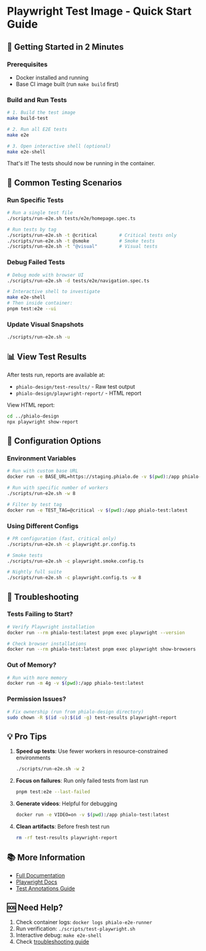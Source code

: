 # Playwright Test Image - Quick Start Guide

## 🚀 Getting Started in 2 Minutes

### Prerequisites
- Docker installed and running
- Base CI image built (run `make build` first)

### Build and Run Tests

```bash
# 1. Build the test image
make build-test

# 2. Run all E2E tests
make e2e

# 3. Open interactive shell (optional)
make e2e-shell
```

That's it! The tests should now be running in the container.

## 🧪 Common Testing Scenarios

### Run Specific Tests

```bash
# Run a single test file
./scripts/run-e2e.sh tests/e2e/homepage.spec.ts

# Run tests by tag
./scripts/run-e2e.sh -t @critical        # Critical tests only
./scripts/run-e2e.sh -t @smoke           # Smoke tests
./scripts/run-e2e.sh -t "@visual"        # Visual tests
```

### Debug Failed Tests

```bash
# Debug mode with browser UI
./scripts/run-e2e.sh -d tests/e2e/navigation.spec.ts

# Interactive shell to investigate
make e2e-shell
# Then inside container:
pnpm test:e2e --ui
```

### Update Visual Snapshots

```bash
./scripts/run-e2e.sh -u
```

## 📊 View Test Results

After tests run, reports are available at:
- `phialo-design/test-results/` - Raw test output
- `phialo-design/playwright-report/` - HTML report

View HTML report:
```bash
cd ../phialo-design
npx playwright show-report
```

## 🔧 Configuration Options

### Environment Variables
```bash
# Run with custom base URL
docker run -e BASE_URL=https://staging.phialo.de -v $(pwd):/app phialo-test:latest

# Run with specific number of workers
./scripts/run-e2e.sh -w 8

# Filter by test tag
docker run -e TEST_TAG=@critical -v $(pwd):/app phialo-test:latest
```

### Using Different Configs
```bash
# PR configuration (fast, critical only)
./scripts/run-e2e.sh -c playwright.pr.config.ts

# Smoke tests
./scripts/run-e2e.sh -c playwright.smoke.config.ts

# Nightly full suite
./scripts/run-e2e.sh -c playwright.config.ts -w 8
```

## 🐛 Troubleshooting

### Tests Failing to Start?
```bash
# Verify Playwright installation
docker run --rm phialo-test:latest pnpm exec playwright --version

# Check browser installations
docker run --rm phialo-test:latest pnpm exec playwright show-browsers
```

### Out of Memory?
```bash
# Run with more memory
docker run -m 4g -v $(pwd):/app phialo-test:latest
```

### Permission Issues?
```bash
# Fix ownership (run from phialo-design directory)
sudo chown -R $(id -u):$(id -g) test-results playwright-report
```

## 💡 Pro Tips

1. **Speed up tests**: Use fewer workers in resource-constrained environments
   ```bash
   ./scripts/run-e2e.sh -w 2
   ```

2. **Focus on failures**: Run only failed tests from last run
   ```bash
   pnpm test:e2e --last-failed
   ```

3. **Generate videos**: Helpful for debugging
   ```bash
   docker run -e VIDEO=on -v $(pwd):/app phialo-test:latest
   ```

4. **Clean artifacts**: Before fresh test run
   ```bash
   rm -rf test-results playwright-report
   ```

## 📚 More Information

- [Full Documentation](../docs/TEST_IMAGE.md)
- [Playwright Docs](https://playwright.dev)
- [Test Annotations Guide](../../phialo-design/tests/e2e/README.md)

## 🆘 Need Help?

1. Check container logs: `docker logs phialo-e2e-runner`
2. Run verification: `./scripts/test-playwright.sh`
3. Interactive debug: `make e2e-shell`
4. Check [troubleshooting guide](../docs/TEST_IMAGE.md#troubleshooting)